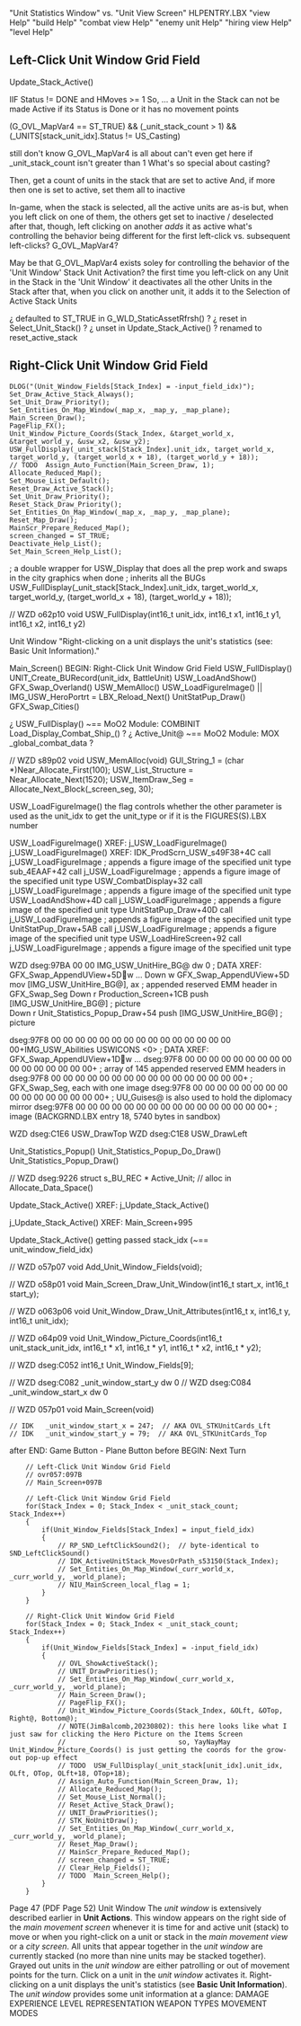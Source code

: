 



"Unit Statistics Window"
vs.
"Unit View Screen"
HLPENTRY.LBX
"view Help"
"build Help"
"combat view Help"
"enemy unit Help"
"hiring view Help"
"level Help"






## Left-Click Unit Window Grid Field

Update_Stack_Active()

IIF
    Status != DONE  and  HMoves >= 1
So, ...
    a Unit in the Stack can not be made Active if its Status is Done or it has no movement points

(G_OVL_MapVar4 == ST_TRUE) && (_unit_stack_count > 1) && (_UNITS[stack_unit_idx].Status != US_Casting)

still don't know G_OVL_MapVar4 is all about
can't even get here if _unit_stack_count isn't greater than 1
What's so special about casting?

Then, get a count of units in the stack that are set to active
And, if more then one is set to active, set them all to inactive

In-game, when the stack is selected, all the active units are as-is
    but, when you left click on one of them, the others get set to inactive / deselected
    after that, though, left clicking on another *adds* it as active
    what's controlling the behavior being different for the first left-click vs. subsequent left-clicks?
    G_OVL_MapVar4?

May be that G_OVL_MapVar4 exists soley for controlling the behavior of the 'Unit Window' Stack Unit Activation?
    the first time you left-click on any Unit in the Stack in the 'Unit Window'
        it deactivates all the other Units in the Stack
    after that, when you click on another unit,
        it adds it to the Selection of Active Stack Units

¿ defaulted to ST_TRUE in G_WLD_StaticAssetRfrsh() ?
¿ reset in Select_Unit_Stack() ?
¿ unset in Update_Stack_Active() ?
renamed to reset_active_stack





## Right-Click Unit Window Grid Field

    DLOG("(Unit_Window_Fields[Stack_Index] = -input_field_idx)");
    Set_Draw_Active_Stack_Always();
    Set_Unit_Draw_Priority();
    Set_Entities_On_Map_Window(_map_x, _map_y, _map_plane);
    Main_Screen_Draw();
    PageFlip_FX();
    Unit_Window_Picture_Coords(Stack_Index, &target_world_x, &target_world_y, &usw_x2, &usw_y2);
    USW_FullDisplay(_unit_stack[Stack_Index].unit_idx, target_world_x, target_world_y, (target_world_x + 18), (target_world_y + 18));
    // TODO  Assign_Auto_Function(Main_Screen_Draw, 1);
    Allocate_Reduced_Map();
    Set_Mouse_List_Default();
    Reset_Draw_Active_Stack();
    Set_Unit_Draw_Priority();
    Reset_Stack_Draw_Priority();
    Set_Entities_On_Map_Window(_map_x, _map_y, _map_plane);
    Reset_Map_Draw();
    MainScr_Prepare_Reduced_Map();
    screen_changed = ST_TRUE;
    Deactivate_Help_List();
    Set_Main_Screen_Help_List();


; a double wrapper for USW_Display that does all the prep work and swaps in the city graphics when done
; inherits all the BUGs
USW_FullDisplay(_unit_stack[Stack_Index].unit_idx, target_world_x, target_world_y, (target_world_x + 18), (target_world_y + 18));

// WZD o62p10
void USW_FullDisplay(int16_t unit_idx, int16_t x1, int16_t y1, int16_t x2, int16_t y2)



Unit Window
"Right-clicking on a unit displays the unit's statistics (see: Basic Unit Information)."

Main_Screen()
    BEGIN: Right-Click Unit Window Grid Field
        USW_FullDisplay()
            UNIT_Create_BURecord(unit_idx, BattleUnit)
            USW_LoadAndShow()
                GFX_Swap_Overland()
                USW_MemAlloc()
                USW_LoadFigureImage()  ||  IMG_USW_HeroPortrt = LBX_Reload_Next()
                UnitStatPup_Draw()
                GFX_Swap_Cities()


¿ USW_FullDisplay()  ~== MoO2  Module: COMBINIT  Load_Display_Combat_Ship_() ?
¿ Active_Unit@  ~==  MoO2  Module: MOX  _global_combat_data ?



// WZD s89p02
void USW_MemAlloc(void)
    GUI_String_1 = (char *)Near_Allocate_First(100);
    USW_List_Structure = Near_Allocate_Next(1520);
    USW_ItemDraw_Seg = Allocate_Next_Block(_screen_seg, 30);


USW_LoadFigureImage()
    the flag controls whether the other parameter is used as the unit_idx to get the unit_type or if it is the FIGURES(S).LBX number


USW_LoadFigureImage()
XREF:
    j_USW_LoadFigureImage()
j_USW_LoadFigureImage()
XREF:
IDK_ProdScrn_USW_s49F38+4C          call    j_USW_LoadFigureImage           ; appends a figure image of the specified unit type
sub_4EAAF+42          call    j_USW_LoadFigureImage           ; appends a figure image of the specified unit type
USW_CombatDisplay+32  call    j_USW_LoadFigureImage           ; appends a figure image of the specified unit type
USW_LoadAndShow+4D    call    j_USW_LoadFigureImage           ; appends a figure image of the specified unit type
UnitStatPup_Draw+40D  call    j_USW_LoadFigureImage           ; appends a figure image of the specified unit type
UnitStatPup_Draw+5AB  call    j_USW_LoadFigureImage           ; appends a figure image of the specified unit type
USW_LoadHireScreen+92 call    j_USW_LoadFigureImage           ; appends a figure image of the specified unit type





WZD dseg:97BA 00 00                                           IMG_USW_UnitHire_BG@ dw 0               ; DATA XREF: GFX_Swap_AppendUView+5Dw ...
Down w GFX_Swap_AppendUView+5D       mov     [IMG_USW_UnitHire_BG@], ax      ; appended reserved EMM header in GFX_Swap_Seg
Down r Production_Screen+1CB         push    [IMG_USW_UnitHire_BG@]          ; picture                                     
Down r Unit_Statistics_Popup_Draw+54 push    [IMG_USW_UnitHire_BG@]          ; picture                                     






dseg:97F8 00 00 00 00 00 00 00 00 00 00 00 00 00 00 00 00+IMG_USW_Abilities USWICONS <0>          ; DATA XREF: GFX_Swap_AppendUView+1Dw ...
dseg:97F8 00 00 00 00 00 00 00 00 00 00 00 00 00 00 00 00+                                        ; array of 145 appended reserved EMM headers in
dseg:97F8 00 00 00 00 00 00 00 00 00 00 00 00 00 00 00 00+                                        ; GFX_Swap_Seg, each with one image
dseg:97F8 00 00 00 00 00 00 00 00 00 00 00 00 00 00 00 00+                                        ; UU_Guises@ is also used to hold the diplomacy mirror
dseg:97F8 00 00 00 00 00 00 00 00 00 00 00 00 00 00 00 00+                                        ; image (BACKGRND.LBX entry 18, 5740 bytes in sandbox)







WZD dseg:C1E6
USW_DrawTop
WZD dseg:C1E8
USW_DrawLeft

Unit_Statistics_Popup()
Unit_Statistics_Popup_Do_Draw()
Unit_Statistics_Popup_Draw()






// WZD dseg:9226
struct s_BU_REC * Active_Unit;                       // alloc in Allocate_Data_Space()











Update_Stack_Active()
XREF:
    j_Update_Stack_Active()

j_Update_Stack_Active()
XREF:
    Main_Screen+995

Update_Stack_Active()
    getting passed stack_idx  (~== unit_window_field_idx)











// WZD o57p07
void Add_Unit_Window_Fields(void);

// WZD o58p01
void Main_Screen_Draw_Unit_Window(int16_t start_x, int16_t start_y);

// WZD o063p06
void Unit_Window_Draw_Unit_Attributes(int16_t x, int16_t y, int16_t unit_idx);

// WZD o64p09
void Unit_Window_Picture_Coords(int16_t unit_stack_unit_idx, int16_t * x1, int16_t * y1, int16_t * x2, int16_t * y2);


// WZD dseg:C052
int16_t Unit_Window_Fields[9];

// WZD dseg:C082 _unit_window_start_y dw 0
// WZD dseg:C084 _unit_window_start_x dw 0



// WZD 057p01
void Main_Screen(void)

    // IDK   _unit_window_start_x = 247;  // AKA OVL_STKUnitCards_Lft
    // IDK   _unit_window_start_y = 79;  // AKA OVL_STKUnitCards_Top


after
    END: Game Button - Plane Button
before
    BEGIN: Next Turn

        // Left-Click Unit Window Grid Field
        // ovr057:097B
        // Main_Screen+097B

        // Left-Click Unit Window Grid Field
        for(Stack_Index = 0; Stack_Index < _unit_stack_count; Stack_Index++)
        {
            if(Unit_Window_Fields[Stack_Index] = input_field_idx)
            {
                // RP_SND_LeftClickSound2();  // byte-identical to SND_LeftClickSound() 
                // IDK_ActiveUnitStack_MovesOrPath_s53150(Stack_Index);
                // Set_Entities_On_Map_Window(_curr_world_x, _curr_world_y, _world_plane);
                // NIU_MainScreen_local_flag = 1;
            }
        }
        
        // Right-Click Unit Window Grid Field
        for(Stack_Index = 0; Stack_Index < _unit_stack_count; Stack_Index++)
        {
            if(Unit_Window_Fields[Stack_Index] = -input_field_idx)
            {
                // OVL_ShowActiveStack();
                // UNIT_DrawPriorities();
                // Set_Entities_On_Map_Window(_curr_world_x, _curr_world_y, _world_plane);
                // Main_Screen_Draw();
                // PageFlip_FX();
                // Unit_Window_Picture_Coords(Stack_Index, &OLft, &OTop, Right@, Bottom@);
                // NOTE(JimBalcomb,20230802): this here looks like what I just saw for clicking the Hero Picture on the Items Screen
                //                            so, YayNayMay Unit_Window_Picture_Coords() is just getting the coords for the grow-out pop-up effect
                // TODO  USW_FullDisplay(_unit_stack[unit_idx].unit_idx, OLft, OTop, OLft+18, OTop+18);
                // Assign_Auto_Function(Main_Screen_Draw, 1);
                // Allocate_Reduced_Map();
                // Set_Mouse_List_Normal();
                // Reset_Active_Stack_Draw();
                // UNIT_DrawPriorities();
                // STK_NoUnitDraw();
                // Set_Entities_On_Map_Window(_curr_world_x, _curr_world_y, _world_plane);
                // Reset_Map_Draw();
                // MainScr_Prepare_Reduced_Map();
                // screen_changed = ST_TRUE;
                // Clear_Help_Fields();
                // TODO  Main_Screen_Help();
            }
        }








Page 47  (PDF Page 52)
Unit Window
The *unit window* is extensively described earlier in **Unit Actions**.
This window appears on the right side of the *main movement screen* whenever it is time for and active unit (stack) to move or when you right-click on a unit or stack in the *main movement view* or a *city screen*.
All units that appear together in the *unit window* are currently stacked (no more than nine units may be stacked together).
Grayed out units in the *unit window* are either patrolling or out of movement points for the turn.
Click on a unit in the *unit window* activates it.
Right-clicking on a unit displays the unit's statistics (see **Basic Unit Information**).
The *unit window* provides some unit information at a glance:
DAMAGE
EXPERIENCE LEVEL REPRESENTATION
WEAPON TYPES
MOVEMENT MODES
